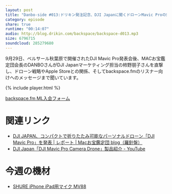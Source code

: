 ```yaml
---
layout: post
title: "Danbo-side #013:ドリキン発注記念、DJI Japanに聞くドローンMavic Proの魅力 "
category: episode
share: true
runtime: "00:14:07"
audio: http://blog.drikin.com/backspace/backspace-d013.mp3
size: 6796715
soundcloud: 285279680
---
```


9月29日、ベルサール秋葉原で開催されたDJI Mavic Pro発表会後、MACお宝鑑定団会長のDANBOさんがDJI Japanマーケティング担当の柿野朋子さんを直撃し、ドローン戦略やApple Storeとの関係、そしてbackspace.fmのリスナー向けへのメッセージまで聞いています。

{% include player.html %}

[backspace.fm ML入会フォーム](http://backspace.us11.list-manage.com/subscribe?u=09c933bd3997c1d16dbed156a&id=84b6529b91)

# 関連リンク

* [DJI JAPAN、コンパクトで折りたたみ可能なパーソナルドローン「DJI Mavic Pro」を発表 | レポート | Macお宝鑑定団 blog（羅針盤）](http://www.macotakara.jp/blog/report/entry-30848.html)
* [DJI Japan「DJI Mavic Pro Camera Drone」製品紹介 - YouTube](https://www.youtube.com/watch?v=fxIMuwPKqXY)


# 今週の機材

* [SHURE iPhone iPad用マイク MV88](http://amzn.to/1UpQQIG)
